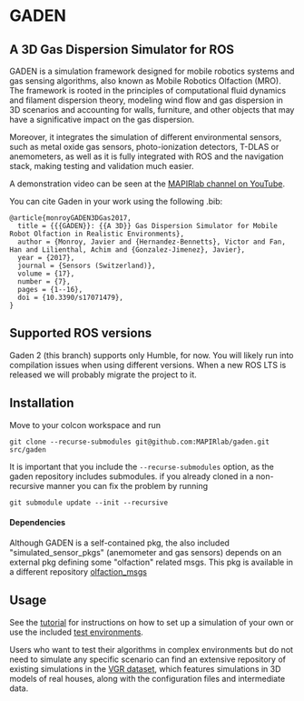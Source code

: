 # GADEN

## A 3D Gas Dispersion Simulator for ROS

GADEN is a simulation framework designed for mobile robotics systems and gas sensing algorithms, also known as Mobile Robotics Olfaction (MRO). The framework is rooted in the principles of computational fluid dynamics and filament dispersion theory, modeling wind flow and gas dispersion in 3D scenarios and accounting for walls, furniture, and other objects that may have a significative impact on the gas dispersion.

Moreover, it integrates the simulation of different environmental sensors, such as metal oxide gas sensors, photo-ionization detectors, T-DLAS or anemometers, as well as it is fully integrated with ROS and the navigation stack, making testing and validation much easier.

A demonstration video can be seen at the [MAPIRlab channel on YouTube](https://www.youtube.com/watch?v=ZPGtk8KLtiE&ab_channel=MAPIRUMA).

You can cite Gaden in your work using the following .bib:

```
@article{monroyGADEN3DGas2017,
  title = {{{GADEN}}: {{A 3D}} Gas Dispersion Simulator for Mobile Robot Olfaction in Realistic Environments},
  author = {Monroy, Javier and {Hernandez-Bennetts}, Victor and Fan, Han and Lilienthal, Achim and {Gonzalez-Jimenez}, Javier},
  year = {2017},
  journal = {Sensors (Switzerland)},
  volume = {17},
  number = {7},
  pages = {1--16},
  doi = {10.3390/s17071479},
}
```

## Supported ROS versions
Gaden 2 (this branch) supports only Humble, for now. You will likely run into compilation issues when using different versions. When a new ROS LTS is released we will probably migrate the project to it.

## Installation
Move to your colcon workspace and run

`git clone --recurse-submodules git@github.com:MAPIRlab/gaden.git src/gaden`

It is important that you include the `--recurse-submodules` option, as the gaden repository includes submodules. if you already cloned in a non-recursive manner you can fix the problem by running 

`git submodule update --init --recursive`

#### Dependencies
Although GADEN is a self-contained pkg, the also included "simulated_sensor_pkgs" (anemometer and gas sensors) depends on an external pkg defining some "olfaction" related msgs. This pkg is available in a different repository [olfaction_msgs](https://github.com/MAPIRlab/olfaction_msgs)

## Usage
See the [tutorial](GADEN_tutorial.md) for instructions on how to set up a simulation of your own or use the included [test environments](test_env).

Users who want to test their algorithms in complex environments but do not need to simulate any specific scenario can find an extensive repository of existing simulations in the [VGR dataset](https://mapir.isa.uma.es/mapirwebsite/?p=1708), which features simulations in 3D models of real houses, along with the configuration files and intermediate data.


